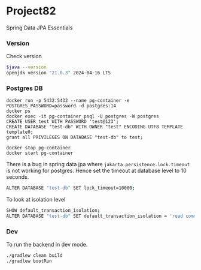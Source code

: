 # Project82

Spring Data JPA Essentials

### Version

Check version

```bash
$java --version
openjdk version "21.0.3" 2024-04-16 LTS
```

### Postgres DB

```
docker run -p 5432:5432 --name pg-container -e POSTGRES_PASSWORD=password -d postgres:14
docker ps
docker exec -it pg-container psql -U postgres -W postgres
CREATE USER test WITH PASSWORD 'test@123';
CREATE DATABASE "test-db" WITH OWNER "test" ENCODING UTF8 TEMPLATE template0;
grant all PRIVILEGES ON DATABASE "test-db" to test;

docker stop pg-container
docker start pg-container
```

There is a bug in spring data jpa where `jakarta.persistence.lock.timeout` is not working for postgres.
Hence set the timeout at database level to 10 seconds.

```bash
ALTER DATABASE "test-db" SET lock_timeout=10000;
```

To look at isolation level

```bash
SHOW default_transaction_isolation;
ALTER DATABASE "test-db" SET default_transaction_isolation = 'read committed'
```

### Dev

To run the backend in dev mode.

```bash
./gradlew clean build
./gradlew bootRun
```